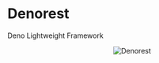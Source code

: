 # Denorest

Deno Lightweight Framework
<div style="text-align:center">
  
![Denorest](https://raw.githubusercontent.com/slectgit/denorust-docs/main/denologo-1.png)
  
</div>
